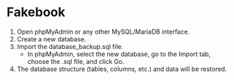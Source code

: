 # Fakebook

1. Open phpMyAdmin or any other MySQL/MariaDB interface.
2. Create a new database.
3. Import the database_backup.sql file.
   - In phpMyAdmin, select the new database, go to the Import tab, choose the .sql file, and click Go.
4. The database structure (tables, columns, etc.) and data will be restored.
